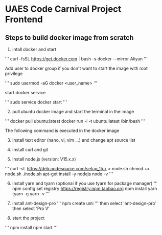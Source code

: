 # UAES Code Carnival Project Frontend

## Steps to build docker image from scratch

1. intall docker and start 

'''
curl -fsSL https://get.docker.com | bash -s docker --mirror Aliyun
'''

Add user to docker group if you don't want to start the image with root privilege

'''
sudo usermod -aG docker <user_name>
'''

start docker service

'''
sudo service docker start
'''

2. pull ubuntu docker image and start the terminal in the image

'''
docker pull ubuntu:latest
docker run -i -t ubuntu:latest /bin/bash
'''

The following command is executed in the docker image

3. install text editor (nano, vi, vim ...) and change apt source list

4. install curl and git

5. install node.js (version: V15.x.x)

'''
curl -sL https://deb.nodesource.com/setup_15.x > node.sh
chmod +x node.sh
./node.sh
apt-get install -y nodejs
node -v
'''

6. install yarn and tyarn (optional if you use tyarn for package manager)
'''
npm config set registry https://registry.npm.taobao.org
npm install yarn tyarn -g
yarn -v
'''

7. install ant-design-pro
'''
npm create umi
'''
then select 'ant-design-pro'
then select 'Pro V'

8. start the project

'''
npm install
npm start
'''


